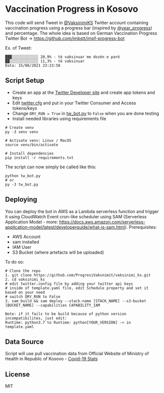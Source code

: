 # Vaccination Progress in Kosovo

This code will send Tweet in [@VaksinimiKS](https://twitter.com/VaksinimiKS) Twitter account containing vaccination progress using a progress bar (inspired by [@year_progress](https://twitter.com/year_progress)) and percentage. The whole idea is based on German Vaccination Progress Twitter Bot -> https://github.com/imbstt/impf-progress-bot

Ex. of Tweet:
```
▓▓▓░░░░░░░░░░░░ 20,9% - të vaksinuar me dozën e parë
▓▓░░░░░░░░░░░░░ 11,3% - të vaksinuar 
Data: 15/08/2021 23:23:58
```

## Script Setup

- Create an app at the [Twitter Developer site](https://developer.twitter.com/) and create app tokens and keys
- Edit [twitter.cfg](./twitter.cfg) and put in your Twitter Consumer and Access tokens/keys
- Change `DRY_RUN = True` in [tw_bot.py](./tw_bot.py) to `False` when you are done testing
- Install needed libraries using requirements file

```
# Create venv
py -3 venv venv

# Activate venv: Linux / MacOS
source venv/bin/activate

# Install dependencies
pip install -r requirements.txt
```

The script can now simply be called like this:

```
python tw_bot.py
# or
py -3 tw_bot.py
```

## Deploying

You can deploy the bot in AWS as a Lambda serverless function and trigger it using CloudWatch Event cron-like scheduler using SAM (Serverless Application Model - more: https://docs.aws.amazon.com/serverless-application-model/latest/developerguide/what-is-sam.html). 
Prerequisites:
- AWS Account
- sam installed
- IAM User
- S3 Bucket (where artefacts will be uploaded)

To do so:
```
# Clone the repo
1. git clone https://github.com/ProgresiVaksnimit/vaksinimi_ks.git
2. cd vaksinimi_ks 
# edit twitter.config file by adding your twitter api keys
# inside of template.yaml file, edit Schedule property and set it based on your need
# switch DRY_RUN to False
3. sam build && sam deploy --stack-name [STACK_NAME] --s3-bucket [BUCKET_NAME] --capabilities CAPABILITY_IAM

Note: if it fails to be build because of python version incompatibilites, just edit:
Runtime: python3.7 to Runtime: python[YOUR_VERSION] -> in template.yaml
```

## Data Source

Script will use pull vaccination data from Official Website of Ministry of Health in Republic of Kosovo - [Covid-19 Stats](https://msh.rks-gov.net/sq/statistikat-covid-19) 

## License

MIT
